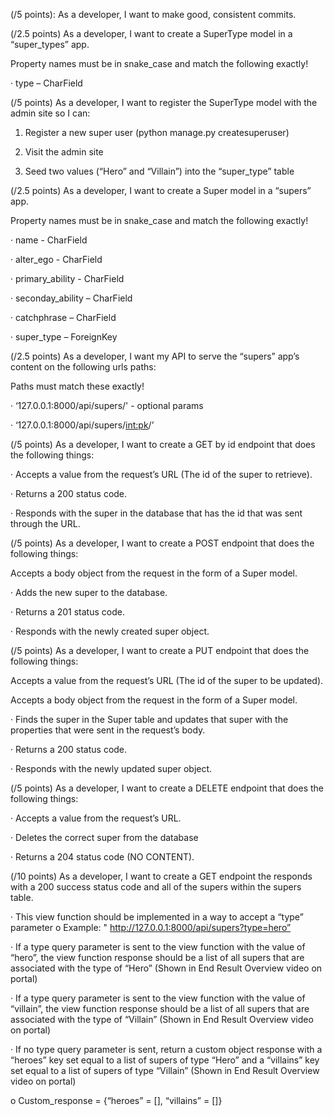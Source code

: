 (/5 points): As a developer, I want to make good, consistent commits.

(/2.5 points) As a developer, I want to create a SuperType model in a “super_types” app.

Property names must be in snake_case and match the following exactly!

· type – CharField

(/5 points) As a developer, I want to register the SuperType model with the admin site so I can:

1. Register a new super user (python manage.py createsuperuser)

2. Visit the admin site

3. Seed two values (“Hero” and “Villain”) into the “super_type” table

(/2.5 points) As a developer, I want to create a Super model in a “supers” app.

Property names must be in snake_case and match the following exactly!

· name - CharField

· alter_ego - CharField

· primary_ability - CharField

· seconday_ability – CharField

· catchphrase – CharField

· super_type – ForeignKey

(/2.5 points) As a developer, I want my API to serve the “supers” app’s content on the following urls paths:

Paths must match these exactly!

· ‘127.0.0.1:8000/api/supers/' - optional params

· ‘127.0.0.1:8000/api/supers/<int:pk>/’

(/5 points) As a developer, I want to create a GET by id endpoint that does the following things:

· Accepts a value from the request’s URL (The id of the super to retrieve).

· Returns a 200 status code.

· Responds with the super in the database that has the id that was sent through the URL.

(/5 points) As a developer, I want to create a POST endpoint that does the following things:

Accepts a body object from the request in the form of a Super model.

· Adds the new super to the database.

· Returns a 201 status code.

· Responds with the newly created super object.

(/5 points) As a developer, I want to create a PUT endpoint that does the following things:

Accepts a value from the request’s URL (The id of the super to be updated).

Accepts a body object from the request in the form of a Super model.

· Finds the super in the Super table and updates that super with the properties that were sent in the request’s body.

· Returns a 200 status code.

· Responds with the newly updated super object.

(/5 points) As a developer, I want to create a DELETE endpoint that does the following things:

· Accepts a value from the request’s URL.

· Deletes the correct super from the database

· Returns a 204 status code (NO CONTENT).

(/10 points) As a developer, I want to create a GET endpoint the responds with a 200 success status code and all of the supers within the supers table.

· This view function should be implemented in a way to accept a “type” parameter o Example: " http://127.0.0.1:8000/api/supers?type=hero”

· If a type query parameter is sent to the view function with the value of “hero”, the view function response should be a list of all supers that are associated with the type of “Hero” (Shown in End Result Overview video on portal)

· If a type query parameter is sent to the view function with the value of “villain”, the view function response should be a list of all supers that are associated with the type of “Villain” (Shown in End Result Overview video on portal)

· If no type query parameter is sent, return a custom object response with a “heroes” key set equal to a list of supers of type “Hero” and a “villains” key set equal to a list of supers of type “Villain” (Shown in End Result Overview video on portal)

o Custom_response = {“heroes” = [], “villains” = []}